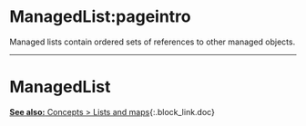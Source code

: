 # ManagedList:pageintro

Managed lists contain ordered sets of references to other managed objects.

---

# ManagedList

[**See also:** Concepts &gt; Lists and maps](/docs/concepts/lists-maps){:.block_link.doc}

